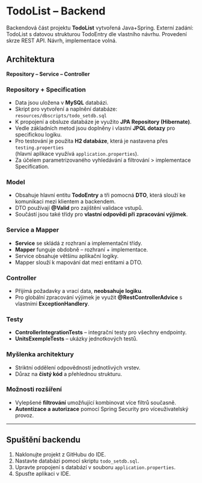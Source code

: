 # TodoList – Backend

Backendová část projektu **TodoList** vytvořená Java+Spring.
Externí zadání: TodoList s datovou strukturou TodoEntry dle vlastního návrhu. Provedení skrze REST API. Návrh, implementace volná. 

## Architektura

**Repository – Service – Controller**

### Repository + Specification
- Data jsou uložena v **MySQL** databázi.  
- Skript pro vytvoření a naplnění databáze: `resources/dbscripts/todo_setdb.sql`  
- K propojení a obsluze databáze je využito **JPA Repository (Hibernate)**.  
- Vedle základních metod jsou doplněny i vlastní **JPQL dotazy** pro specifickou logiku.  
- Pro testování je použita **H2 databáze**, která je nastavena přes `testing.properties`  
  (hlavní aplikace využívá `application.properties`).
- Za účelem parametrizovaného vyhledávání a filtrování > implementace Specification. 

### Model
- Obsahuje hlavní entitu **TodoEntry** a tři pomocná **DTO**, která slouží ke komunikaci mezi klientem a backendem.  
- DTO používají **@Valid** pro zajištění validace vstupů.  
- Součástí jsou také třídy pro **vlastní odpovědi při zpracování výjimek**.

### Service a Mapper
- **Service** se skládá z rozhraní a implementační třídy.  
- **Mapper** funguje obdobně – rozhraní + implementace.  
- Service obsahuje většinu aplikační logiky.  
- Mapper slouží k mapování dat mezi entitami a DTO.

### Controller
- Přijímá požadavky a vrací data, **neobsahuje logiku**.  
- Pro globální zpracování výjimek je využit **@RestControllerAdvice** s vlastními **ExceptionHandlery**.

### Testy
- **ControllerIntegrationTests** – integrační testy pro všechny endpointy.  
- **UnitsExempleTests** – ukázky jednotkových testů.

### Myšlenka architektury
- Striktní oddělení odpovědností jednotlivých vrstev.  
- Důraz na **čistý kód** a přehlednou strukturu.

### Možnosti rozšíření
- Vylepšené **filtrování** umožňující kombinovat více filtrů současně.  
- **Autentizace a autorizace** pomocí Spring Security pro víceuživatelský provoz.

---

## Spuštění backendu

1. Naklonujte projekt z GitHubu do IDE.  
2. Nastavte databázi pomocí skriptu `todo_setdb.sql`.  
3. Upravte propojení s databází v souboru `application.properties`.  
4. Spusťte aplikaci v IDE.
